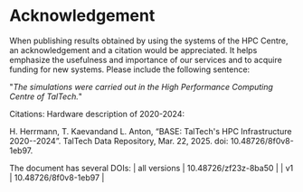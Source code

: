 # Acknowledgement

When publishing results obtained by using the systems of the HPC Centre, an acknowledgement and a citation would be appreciated. It helps emphasize the usefulness and importance of our services and to acquire funding for new systems. Please include the following sentence:

"*The simulations were carried out in the High Performance Computing Centre of TalTech.*"

Citations:
Hardware description of 2020-2024:

H. Herrmann, T. Kaevandand L. Anton, “BASE: TalTech's HPC Infrastructure 2020--2024”. TalTech Data Repository, Mar. 22, 2025. doi: 10.48726/8f0v8-1eb97.

The document has several DOIs:
| all versions | 10.48726/zf23z-8ba50 |
| v1 | 10.48726/8f0v8-1eb97 |


